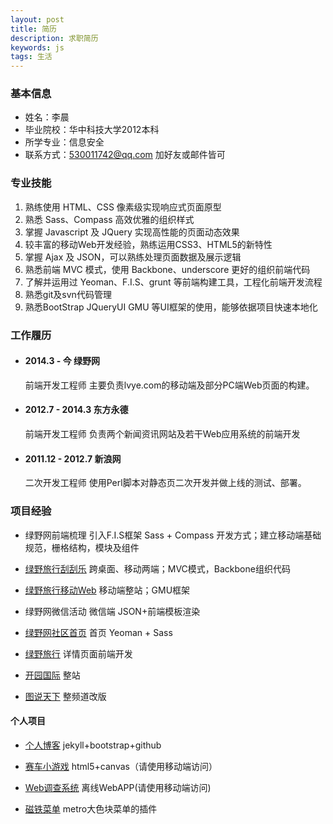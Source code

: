 ```yaml
---
layout: post
title: 简历
description: 求职简历
keywords: js 
tags: 生活
---
```


### 基本信息
* 姓名：李晨
* 毕业院校：华中科技大学2012本科
* 所学专业：信息安全
* 联系方式：530011742@qq.com 加好友或邮件皆可

### 专业技能
1. 熟练使用 HTML、CSS 像素级实现响应式页面原型
2. 熟悉 Sass、Compass 高效优雅的组织样式
2. 掌握 Javascript 及 JQuery 实现高性能的页面动态效果
3. 较丰富的移动Web开发经验，熟练运用CSS3、HTML5的新特性
3. 掌握 Ajax 及 JSON，可以熟练处理页面数据及展示逻辑
4. 熟悉前端 MVC 模式，使用 Backbone、underscore 更好的组织前端代码
5. 了解并运用过 Yeoman、F.I.S、grunt 等前端构建工具，工程化前端开发流程
6. 熟悉git及svn代码管理
7. 熟悉BootStrap JQueryUI GMU 等UI框架的使用，能够依据项目快速本地化

### 工作履历

* #### 2014.3 - 今 绿野网

	前端开发工程师  主要负责lvye.com的移动端及部分PC端Web页面的构建。

* #### 2012.7 - 2014.3 东方永德

	前端开发工程师  负责两个新闻资讯网站及若干Web应用系统的前端开发

* #### 2011.12 - 2012.7 新浪网

	二次开发工程师  使用Perl脚本对静态页二次开发并做上线的测试、部署。 

### 项目经验

* 绿野网前端梳理 引入F.I.S框架 Sass + Compass 开发方式；建立移动端基础规范，栅格结构，模块及组件

* [绿野旅行刮刮乐](http://www.lvye.com/lottery) 跨桌面、移动两端；MVC模式，Backbone组织代码

* [绿野旅行移动Web](http://www.lvye.com) 移动端整站；GMU框架

* 绿野网微信活动 微信端 JSON+前端模板渲染

* [绿野网社区首页](http://www.lvye.cn) 首页 Yeoman + Sass

* [绿野旅行](http://www.lvye.com/trip/2881/) 详情页面前端开发

* [开园国际](http://keypark.org/) 整站

* [图说天下](http://artnews.fotosay.com/Orgin/index.shtml) 整频道改版


#### 个人项目

* [个人博客](http://lichking1201.github.io) jekyll+bootstrap+github

* [赛车小游戏](http://lichking1201.github.io/demo/race/) html5+canvas（请使用移动端访问）

* [Web调查系统](http://lichking1201.github.io/demo/researchAPP/) 离线WebAPP(请使用移动端访问)

* [磁铁菜单](http://lichking1201.github.io/demo/metroSplit/) metro大色块菜单的插件